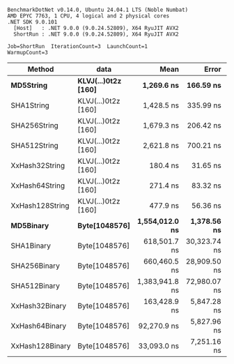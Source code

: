 ```

BenchmarkDotNet v0.14.0, Ubuntu 24.04.1 LTS (Noble Numbat)
AMD EPYC 7763, 1 CPU, 4 logical and 2 physical cores
.NET SDK 9.0.101
  [Host]   : .NET 9.0.0 (9.0.24.52809), X64 RyuJIT AVX2
  ShortRun : .NET 9.0.0 (9.0.24.52809), X64 RyuJIT AVX2

Job=ShortRun  IterationCount=3  LaunchCount=1  
WarmupCount=3  

```
| Method          | data                | Mean           | Error        | StdDev      | Min            | Max            | Gen0   | Allocated |
|---------------- |-------------------- |---------------:|-------------:|------------:|---------------:|---------------:|-------:|----------:|
| **MD5String**       | **KLVJ(...)0t2z [160]** |     **1,269.6 ns** |    **166.59 ns** |     **9.13 ns** |     **1,259.8 ns** |     **1,277.9 ns** | **0.0668** |    **1128 B** |
| SHA1String      | KLVJ(...)0t2z [160] |     1,428.5 ns |    335.99 ns |    18.42 ns |     1,408.7 ns |     1,445.1 ns | 0.0839 |    1416 B |
| SHA256String    | KLVJ(...)0t2z [160] |     1,679.3 ns |    206.42 ns |    11.31 ns |     1,667.2 ns |     1,689.6 ns | 0.1106 |    1856 B |
| SHA512String    | KLVJ(...)0t2z [160] |     2,621.8 ns |    700.21 ns |    38.38 ns |     2,578.3 ns |     2,651.1 ns | 0.1907 |    3240 B |
| XxHash32String  | KLVJ(...)0t2z [160] |       180.4 ns |     31.65 ns |     1.74 ns |       179.2 ns |       182.4 ns | 0.0348 |     584 B |
| XxHash64String  | KLVJ(...)0t2z [160] |       271.4 ns |     83.32 ns |     4.57 ns |       268.3 ns |       276.7 ns | 0.0434 |     728 B |
| XxHash128String | KLVJ(...)0t2z [160] |       477.9 ns |     56.36 ns |     3.09 ns |       474.3 ns |       479.9 ns | 0.0668 |    1128 B |
| **MD5Binary**       | **Byte[1048576]**       | **1,554,012.0 ns** |  **1,378.56 ns** |    **75.56 ns** | **1,553,950.4 ns** | **1,554,096.3 ns** |      **-** |      **41 B** |
| SHA1Binary      | Byte[1048576]       |   618,501.7 ns | 30,323.74 ns | 1,662.15 ns |   617,448.4 ns |   620,417.9 ns |      - |      49 B |
| SHA256Binary    | Byte[1048576]       |   660,460.5 ns | 28,909.50 ns | 1,584.63 ns |   658,633.2 ns |   661,456.4 ns |      - |      57 B |
| SHA512Binary    | Byte[1048576]       | 1,383,941.8 ns | 72,980.07 ns | 4,000.28 ns | 1,379,390.4 ns | 1,386,900.2 ns |      - |      89 B |
| XxHash32Binary  | Byte[1048576]       |   163,428.9 ns |  5,847.28 ns |   320.51 ns |   163,114.6 ns |   163,755.3 ns |      - |      32 B |
| XxHash64Binary  | Byte[1048576]       |    92,270.9 ns |  5,827.96 ns |   319.45 ns |    91,912.2 ns |    92,524.9 ns |      - |      32 B |
| XxHash128Binary | Byte[1048576]       |    33,093.0 ns |  7,251.16 ns |   397.46 ns |    32,846.2 ns |    33,551.5 ns |      - |      40 B |
